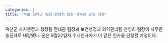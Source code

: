 ```yaml
---
categories: j
title: "속보 전태곤 팀장·천영희 팀장 사무관 승진 내정"
---
```

옥천군 자치행정과 행정팀 전태곤 팀장과 보건행정과 의약관리팀 천영희 팀장이 사무관 승진자로 내정됐다. 군은 9월22일자 수시인사에서 이 같은 인사를 단행할 예정이다.